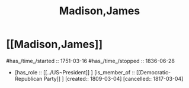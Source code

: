 ﻿---
aliases:
- "James Madison"
- Madison,James
- 
confidential: private
cssclasses: "private note"
draft: true
expiryDate: 
has_id_wikidata: Q11813
has_Template: '[[Extract~Note~Template]]'
isDeleted: false
isReadOnly: false
keywords: Madison,James
lang: en
layout: 
license: (c)copyrighted
linkTitle: Madison,James
publish: false
publishDate: 
tags:
- 
title: Madison,James
type: private_note
---

# [[Madison,James]] 

#has_/time_/started :: 1751-03-16
#has_/time_/stopped  :: 1836-06-28
-   [has_role :: [[../US~President]] ] [is_member_of :: [[Democratic-Republican Party]] ] [created:: 1809-03-04]  [cancelled:: 1817-03-04]  

